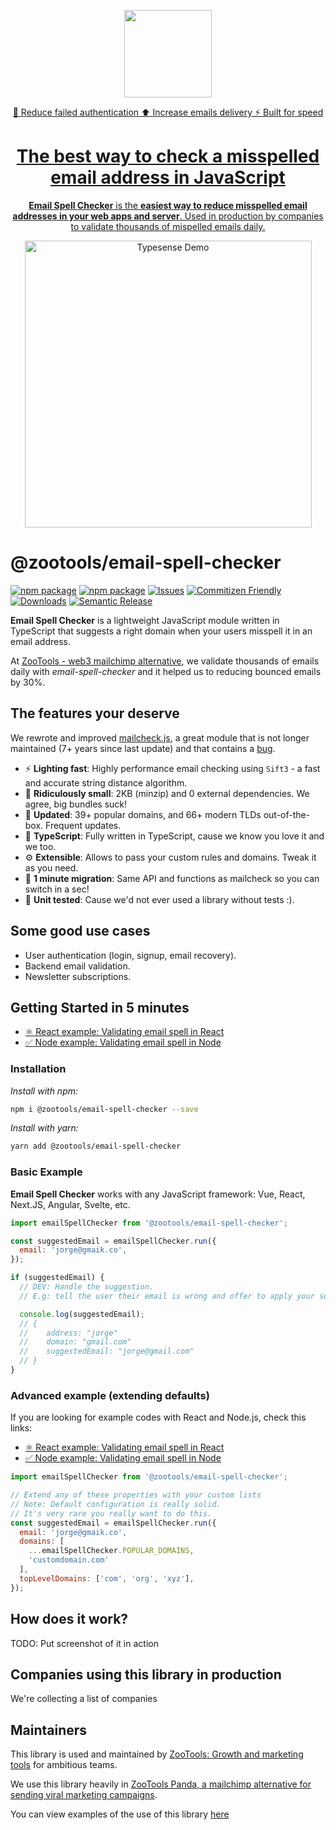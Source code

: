 <p align="center">
  <a href="https://zootools.co">
    <picture>
      <source media="(prefers-color-scheme: dark)" srcset="https://open-source.zootools.co/email-spell-checker/logo_email-spell-checker.png?raw=true">
      <img src="https://open-source.zootools.co/email-spell-checker/logo_email-spell-checker.png?raw=true" height="140">
    </picture>
    <p align="center">
      🔐 Reduce failed authentication ⬆️ Increase emails delivery ⚡️ Built for speed
    </p>
    <h1 align="center">The best way to check a misspelled email address in JavaScript</h1>
    <p align="center">
      <b>Email Spell Checker</b> is the <strong>easiest way to reduce misspelled email addresses in your web apps and server</strong>. Used in production by companies to validate thousands of mispelled emails daily.
    </p>
  </a>
</p>

<p align="center">
  <img src="assets/typesense_books_demo.gif?raw=true" alt="Typesense Demo" width="459" />
</p>

# @zootools/email-spell-checker

[![npm package][npm-img]][npm-url]
[![npm package][bundlephobia-img]][bundlephobia-url]
[![Issues][issues-img]][issues-url]
[![Commitizen Friendly][commitizen-img]][commitizen-url]
[![Downloads][downloads-img]][downloads-url]
[![Semantic Release][semantic-release-img]][semantic-release-url]

<b>Email Spell Checker</b> is a lightweight JavaScript module written in TypeScript that suggests a right domain when your users misspell it in an email address.

At [ZooTools - web3 mailchimp alternative](https://zootools.co), we validate thousands of emails daily with _email-spell-checker_ and it helped us to reducing bounced emails by 30%.

## The features your deserve

We rewrote and improved [mailcheck.js](https://github.com/mailcheck/mailcheck), a great module that is not longer maintained (7+ years since last update) and that contains a [bug](https://github.com/ZooTools/email-spell-checker/pull/3).

- ⚡️ <b>Lighting fast</b>: Highly performance email checking using `Sift3` - a fast and accurate string distance algorithm.
- 🚀 <b>Ridiculously small</b>: 2KB (minzip) and 0 external dependencies. We agree, big bundles suck!
- 🔋 <b>Updated</b>: 39+ popular domains, and 66+ modern TLDs out-of-the-box. Frequent updates.
- 💙 <b>TypeScript</b>: Fully written in TypeScript, cause we know you love it and we too.
- ⚙️ <b>Extensible</b>: Allows to pass your custom rules and domains. Tweak it as you need.
- 🔨 <b>1 minute migration</b>: Same API and functions as mailcheck so you can switch in a sec!
- 🔐 <b>Unit tested</b>: Cause we'd not ever used a library without tests :).

## Some good use cases

- User authentication (login, signup, email recovery).
- Backend email validation.
- Newsletter subscriptions.

## Getting Started in 5 minutes

- [⚛️ React example: Validating email spell in React](./docs/React.md)
- [✅ Node example: Validating email spell in Node](./docs/Node.md)

### Installation

_Install with npm:_

```bash
npm i @zootools/email-spell-checker --save
```

_Install with yarn:_

```bash
yarn add @zootools/email-spell-checker
```

### Basic Example

**Email Spell Checker** works with any JavaScript framework: Vue, React, Next.JS, Angular, Svelte, etc.

```js
import emailSpellChecker from '@zootools/email-spell-checker';

const suggestedEmail = emailSpellChecker.run({
  email: 'jorge@gmaik.co',
});

if (suggestedEmail) {
  // DEV: Handle the suggestion.
  // E.g: tell the user their email is wrong and offer to apply your suggestion

  console.log(suggestedEmail);
  // {
  //    address: "jorge"
  //    domain: "gmail.com"
  //    suggestedEmail: "jorge@gmail.com"
  // }
}
```

### Advanced example (extending defaults)

If you are looking for example codes with React and Node.js, check this links:

- [⚛️ React example: Validating email spell in React](./docs/React.md)
- [✅ Node example: Validating email spell in Node](./docs/Node.md)

```js
import emailSpellChecker from '@zootools/email-spell-checker';

// Extend any of these properties with your custom lists
// Note: Default configuration is really solid.
// It's very rare you really want to do this.
const suggestedEmail = emailSpellChecker.run({
  email: 'jorge@gmaik.co',
  domains: [
    ...emailSpellChecker.POPULAR_DOMAINS,
    'customdomain.com'
  ],
  topLevelDomains: ['com', 'org', 'xyz'],
});
```

## How does it work?

TODO: Put screenshot of it in action

## Companies using this library in production

We're collecting a list of companies

## Maintainers

This library is used and maintained by <a href="https://panda.zootools.co/">ZooTools: Growth and marketing tools</a> for ambitious teams.

We use this library heavily in <a href="https://panda.zootools.co/">ZooTools Panda, a mailchimp alternative for sending viral marketing campaigns</a>.

You can view examples of the use of this library <a href="https://panda.zootools.co/examples">here</a>

[downloads-img]: https://img.shields.io/npm/dt/@zootools/email-spell-checker
[downloads-url]: https://www.npmtrends.com/@zootools/email-spell-checker
[npm-img]: https://img.shields.io/npm/v/@zootools/email-spell-checker
[npm-url]: https://www.npmjs.com/package/@zootools/email-spell-checker
[bundlephobia-img]: https://badgen.net/bundlephobia/minzip/@zootools/email-spell-checker
[bundlephobia-url]: https://badgen.net/bundlephobia/minzip/@zootools/email-spell-checker
[issues-img]: https://img.shields.io/github/issues/zootools/email-spell-checker
[issues-url]: https://github.com/zootools/email-spell-checker/issues
[codecov-img]: https://codecov.io/gh/zootools/@zootools/email-spell-checker/branch/main/graph/badge.svg
[codecov-url]: https://codecov.io/gh/zootools/@zootools/email-spell-checker
[semantic-release-img]: https://img.shields.io/badge/%20%20%F0%9F%93%A6%F0%9F%9A%80-semantic--release-e10079.svg
[semantic-release-url]: https://github.com/semantic-release/semantic-release
[commitizen-img]: https://img.shields.io/badge/commitizen-friendly-brightgreen.svg
[commitizen-url]: http://commitizen.github.io/cz-cli/
